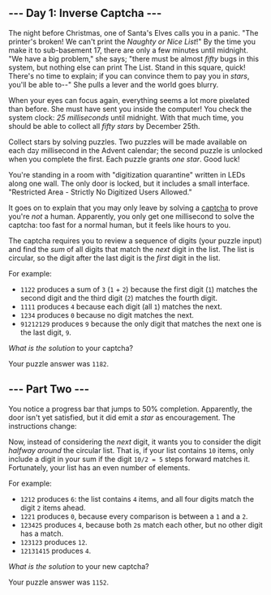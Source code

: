 <article class="day-desc"><h2>--- Day 1: Inverse Captcha ---</h2><p>The night before Christmas, one of Santa's Elves calls you in a panic. "The printer's broken! We can't print the <em>Naughty or Nice List</em>!" By the time you make it to <span title="Floor 17: cafeteria, printing department, and experimental organic digitization equipment.">sub-basement 17</span>, there are only a few minutes until midnight. "We have a big problem," she says; "there must be almost <em>fifty</em> bugs in this system, but nothing else can print The List. Stand in this square, quick! There's no time to explain; if you can convince them to pay you in <em class="star">stars</em>, you'll be able to--" She pulls a lever and the world goes blurry.</p>
<p>When your eyes can focus again, everything seems a lot more pixelated than before. She must have sent you inside the computer! You check the system clock: <em>25 milliseconds</em> until midnight. With that much time, you should be able to collect all <em class="star">fifty stars</em> by December 25th.</p>
<p>Collect stars by solving puzzles.  Two puzzles will be made available on each <s style="text-decoration-color:#fff;">day</s> millisecond in the Advent calendar; the second puzzle is unlocked when you complete the first.  Each puzzle grants <em class="star">one star</em>. Good luck!</p>
<p>You're standing in a room with "digitization quarantine" written in LEDs along one wall. The only door is locked, but it includes a small interface. "Restricted Area - Strictly No Digitized Users Allowed."</p>
<p>It goes on to explain that you may only leave by solving a <a href="https://en.wikipedia.org/wiki/CAPTCHA">captcha</a> to prove you're <em>not</em> a human. Apparently, you only get one millisecond to solve the captcha: too fast for a normal human, but it feels like hours to you.</p>
<p>The captcha requires you to review a sequence of digits (your puzzle input) and find the <em>sum</em> of all digits that match the <em>next</em> digit in the list. The list is circular, so the digit after the last digit is the <em>first</em> digit in the list.</p>
<p>For example:</p>
<ul>
<li><code>1122</code> produces a sum of <code>3</code> (<code>1</code> + <code>2</code>) because the first digit (<code>1</code>) matches the second digit and the third digit (<code>2</code>) matches the fourth digit.</li>
<li><code>1111</code> produces <code>4</code> because each digit (all <code>1</code>) matches the next.</li>
<li><code>1234</code> produces <code>0</code> because no digit matches the next.</li>
<li><code>91212129</code> produces <code>9</code> because the only digit that matches the next one is the last digit, <code>9</code>.</li>
</ul>
<p><em>What is the solution</em> to your captcha?</p>
</article>
<p>Your puzzle answer was <code>1182</code>.</p>
<article class="day-desc"><h2 id="part2">--- Part Two ---</h2><p>You notice a progress bar that jumps to 50% completion. Apparently, the door isn't yet satisfied, but it did emit a <em class="star">star</em> as encouragement. The instructions change:</p>
<p>Now, instead of considering the <em>next</em> digit, it wants you to consider the digit <em>halfway around</em> the circular list.  That is, if your list contains <code>10</code> items, only include a digit in your sum if the digit <code>10/2 = 5</code> steps forward matches it. Fortunately, your list has an even number of elements.</p>
<p>For example:</p>
<ul>
<li><code>1212</code> produces <code>6</code>: the list contains <code>4</code> items, and all four digits match the digit <code>2</code> items ahead.</li>
<li><code>1221</code> produces <code>0</code>, because every comparison is between a <code>1</code> and a <code>2</code>.</li>
<li><code>123425</code> produces <code>4</code>, because both <code>2</code>s match each other, but no other digit has a match.</li>
<li><code>123123</code> produces <code>12</code>.</li>
<li><code>12131415</code> produces <code>4</code>.</li>
</ul>
<p><em>What is the solution</em> to your new captcha?</p>
</article>
<p>Your puzzle answer was <code>1152</code>.</p>